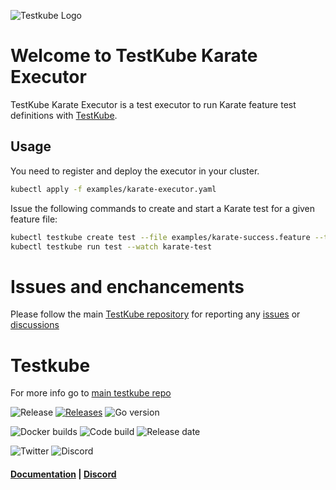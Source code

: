 ![Testkube Logo](https://raw.githubusercontent.com/kubeshop/testkube/main/assets/testkube-color-gray.png)

# Welcome to TestKube Karate Executor

TestKube Karate Executor is a test executor to run Karate feature test definitions with [TestKube](https://testkube.io).

## Usage

You need to register and deploy the executor in your cluster.

```bash
kubectl apply -f examples/karate-executor.yaml
```

Issue the following commands to create and start a Karate test for a given feature file:

```bash
kubectl testkube create test --file examples/karate-success.feature --type "karate/feature" --name karate-test
kubectl testkube run test --watch karate-test
```

# Issues and enchancements

Please follow the main [TestKube repository](https://github.com/kubeshop/testkube) for reporting any [issues](https://github.com/kubeshop/testkube/issues) or [discussions](https://github.com/kubeshop/testkube/discussions)

# Testkube

For more info go to [main testkube repo](https://github.com/kubeshop/testkube)

![Release](https://img.shields.io/github/v/release/kubeshop/testkube) [![Releases](https://img.shields.io/github/downloads/kubeshop/testkube/total.svg)](https://github.com/kubeshop/testkube/tags?label=Downloads) ![Go version](https://img.shields.io/github/go-mod/go-version/kubeshop/testkube)

![Docker builds](https://img.shields.io/docker/automated/kubeshop/testkube-api-server) ![Code build](https://img.shields.io/github/workflow/status/kubeshop/testkube/Code%20build%20and%20checks) ![Release date](https://img.shields.io/github/release-date/kubeshop/testkube)

![Twitter](https://img.shields.io/twitter/follow/thekubeshop?style=social) ![Discord](https://img.shields.io/discord/884464549347074049)
 #### [Documentation](https://kubeshop.github.io/testkube) | [Discord](https://discord.gg/hfq44wtR6Q)
